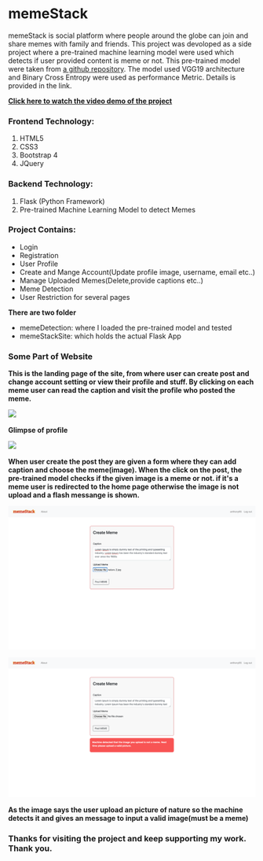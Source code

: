 # memeStack

memeStack is social platform where people around the globe can join and share memes with family and friends. This project was devoloped as a side project where a pre-trained machine learning model were used which detects if user provided content is meme or not.
This pre-trained model were taken from [a github repository](https://github.com/pranaysawant/Memes-Classification-Model-End-to-End-Solution). The model used VGG19 architecture and Binary Cross Entropy were used as performance Metric. Details is provided in the link.

**[Click here to watch the video demo of the project](https://github.com/shafayet98/memeStack/blob/master/readme_stuff/memeStackDemo.mov)**

### Frontend Technology:
1. HTML5
2. CSS3
3. Bootstrap 4
4. JQuery

### Backend Technology:
1. Flask (Python Framework)
2. Pre-trained Machine Learning Model to detect Memes

### Project Contains:
* Login
* Registration
* User Profile
* Create and Mange Account(Update profile image, username, email etc..)
* Manage Uploaded Memes(Delete,provide captions etc..)
* Meme Detection
* User Restriction for several pages

**There are two folder**
* memeDetection: where I loaded the pre-trained model and tested
* memeStackSite: which holds the actual Flask App


### Some Part of Website

**This is the landing page of the site, from where user can create post and change account setting or view their profile and stuff. By clicking on each meme user can read the caption and visit the profile who posted the meme.**

![](readme_stuff/3.png)

**Glimpse of profile**

![](readme_stuff/profile.png)

**When user create the post they are given a form where they can add caption and choose the meme(image). When the click on the post, the pre-trained model checks if the given image is a meme or not. if it's a meme user is redirected to the home page otherwise the image is not upload and a flash messange is shown.**

![](readme_stuff/1.png)

![](readme_stuff/2.png)

**As the image says the user upload an picture of nature so the machine detects it and gives an message to input a valid image(must be a meme)**

### Thanks for visiting the project and keep supporting my work. Thank you.
